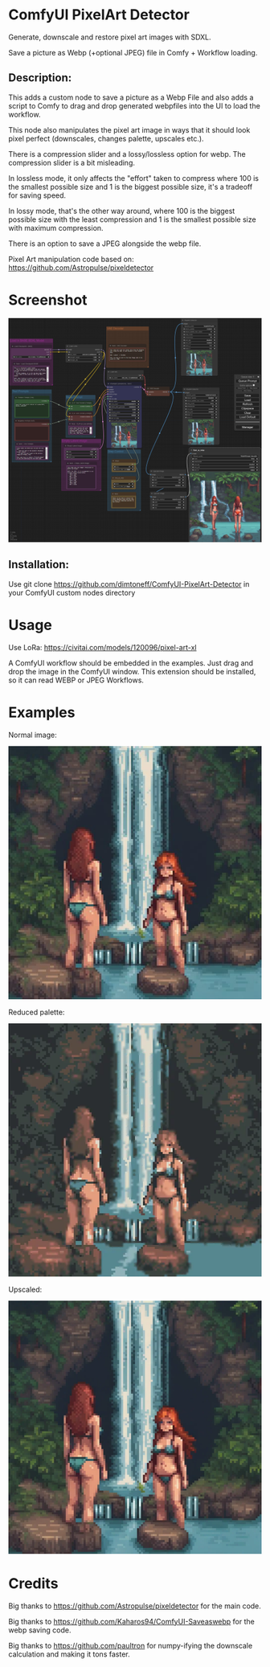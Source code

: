 # ComfyUI PixelArt Detector
Generate, downscale and restore pixel art images with SDXL.

Save a picture as Webp (+optional JPEG) file in Comfy + Workflow loading.

## Description:

This adds a custom node to save a picture as a Webp File and also adds a script to Comfy to drag and drop generated webpfiles into the UI to load the workflow.

This node also manipulates the pixel art image in ways that it should look pixel perfect (downscales, changes palette, upscales etc.).

There is a compression slider and a lossy/lossless option for webp. The compression slider is a bit misleading.

In lossless mode, it only affects the "effort" taken to compress where 100 is the smallest possible size and 1 is the biggest possible size, it's a tradeoff for saving speed.

In lossy mode, that's the other way around, where 100 is the biggest possible size with the least compression and 1 is the smallest possible size with maximum compression.

There is an option to save a JPEG alongside the webp file.

Pixel Art manipulation code based on: https://github.com/Astropulse/pixeldetector

# Screenshot
![Example](./plugin.PNG)

## Installation: 

Use git clone https://github.com/dimtoneff/ComfyUI-PixelArt-Detector in your ComfyUI custom nodes directory

# Usage

Use LoRa: https://civitai.com/models/120096/pixel-art-xl

A ComfyUI workflow should be embedded in the examples. Just drag and drop the image in the ComfyUI window. This extension should be installed, so it can read WEBP or JPEG Workflows.

# Examples

Normal image:

![Example](./examples/PixelArt_00024_.jpeg)

Reduced palette:

![Example](./examples/PixelArt_00021_.webp)

Upscaled:

![Example](./examples/Image_Upscaled_00012_.webp)

# Credits
Big thanks to https://github.com/Astropulse/pixeldetector for the main code.

Big thanks to https://github.com/Kaharos94/ComfyUI-Saveaswebp for the webp saving code.

Big thanks to https://github.com/paultron for numpy-ifying the downscale calculation and making it tons faster.
